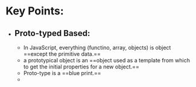 # Key Points:
- ## Proto-typed Based:
	- In JavaScript, everything (functino, array, objects) is object ==except the primitive data.==
	- a prototypical object is an ==object used as a template from which to get the initial properties for a new object.==
	- Proto-type is a ==blue print.==
	- 